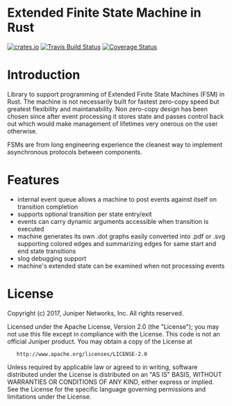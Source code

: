Extended Finite State Machine in Rust 
=====================================

[![crates.io](http://meritbadge.herokuapp.com/coap)](https://crates.io/crates/extfsm)
[![Travis Build Status](https://travis-ci.org/przygienda/rust-extfsm.svg?branch=master)](https://travis-ci.org/przygienda/rust-extfsm)
[![Coverage Status](https://coveralls.io/repos/przygienda/rust-extfsm/badge.svg?branch=master&service=github)](https://coveralls.io/github/przygienda/rust-extfsm?branch=master)

Introduction
============

Library to support programming of Extended Finite State Machines (FSM) in Rust. 
The machine is not necessarily built for fastest zero-copy speed but greatest 
flexibility and maintanability. Non zero-copy design has been chosen since after 
event processing it stores state and passes control back out which would make 
management of lifetimes very onerous on the user otherwise. 

FSMs are from long engineering experience the cleanest way to implement 
asynchronous protocols between components.

Features
========

   * internal event queue allows a machine to post events 
     against itself on transition completion 
   * supports optional transition per state entry/exit  
   * events can carry dynamic arguments accessible when 
     transition is executed
   * machine generates its own .dot graphs easily converted into .pdf or .svg supporting 
     colored edges and summarizing edges for same start and end state transitions
   * slog debugging support 
   * machine's extended state can be examined when not processing events

License
=======

   Copyright (c) 2017, Juniper Networks, Inc.
   All rights reserved.

   Licensed under the Apache License, Version 2.0 (the "License");
   you may not use this file except in compliance with the License.
   This code is not an official Juniper product.
   You may obtain a copy of the License at

       http://www.apache.org/licenses/LICENSE-2.0

   Unless required by applicable law or agreed to in writing, software
   distributed under the License is distributed on an "AS IS" BASIS,
   WITHOUT WARRANTIES OR CONDITIONS OF ANY KIND, either express or implied.
   See the License for the specific language governing permissions and
   limitations under the License.
